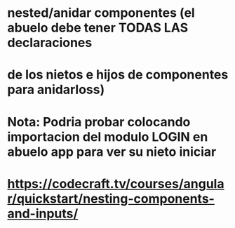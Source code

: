# nested/anidar componentes (el abuelo debe tener TODAS LAS declaraciones
# de los nietos e hijos de componentes para anidarloss)
# Nota: Podria probar colocando importacion del modulo LOGIN en abuelo app para ver su nieto iniciar


# https://codecraft.tv/courses/angular/quickstart/nesting-components-and-inputs/